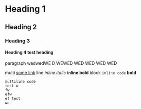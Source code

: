 # Heading 1

## Heading 2

### Heading 3

#### Heading 4 test heading

paragraph
wedwedWE
D
WEWED
WED
WED
WED
WED

multi [some link](https://example.com)
line _inline italic_ **inline bold**
block `inline code`
**bold**

```
multiline code
test w
fw
efw
ef test
we
```

